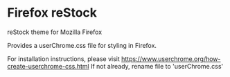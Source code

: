 # Firefox reStock
reStock theme for Mozilla Firefox

Provides a userChrome.css file for styling in Firefox.

For installation instructions, please visit https://www.userchrome.org/how-create-userchrome-css.html
If not already, rename file to 'userChrome.css'

